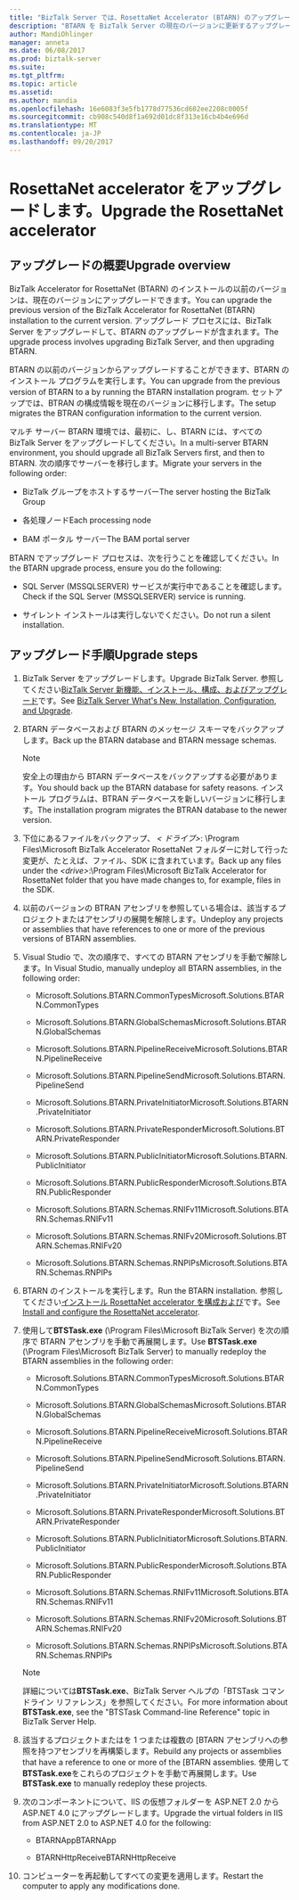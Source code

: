```yaml
---
title: "BizTalk Server では、RosettaNet Accelerator (BTARN) のアップグレード |Microsoft ドキュメント\""
description: "BTARN を BizTalk Server の現在のバージョンに更新するアップグレードの手順に従います"
author: MandiOhlinger
manager: anneta
ms.date: 06/08/2017
ms.prod: biztalk-server
ms.suite: 
ms.tgt_pltfrm: 
ms.topic: article
ms.assetid: 
ms.author: mandia
ms.openlocfilehash: 16e6083f3e5fb1778d77536cd602ee2208c0005f
ms.sourcegitcommit: cb908c540d8f1a692d01dc8f313e16cb4b4e696d
ms.translationtype: MT
ms.contentlocale: ja-JP
ms.lasthandoff: 09/20/2017
---
```

# <a name="upgrade-the-rosettanet-accelerator"></a><span data-ttu-id="a9503-103">RosettaNet accelerator をアップグレードします。</span><span class="sxs-lookup"><span data-stu-id="a9503-103">Upgrade the RosettaNet accelerator</span></span>

## <a name="upgrade-overview"></a><span data-ttu-id="a9503-104">アップグレードの概要</span><span class="sxs-lookup"><span data-stu-id="a9503-104">Upgrade overview</span></span>
<span data-ttu-id="a9503-105">BizTalk Accelerator for RosettaNet (BTARN) のインストールの以前のバージョンは、現在のバージョンにアップグレードできます。</span><span class="sxs-lookup"><span data-stu-id="a9503-105">You can upgrade the previous version of the BizTalk Accelerator for RosettaNet (BTARN) installation to the current version.</span></span> <span data-ttu-id="a9503-106">アップグレード プロセスには、BizTalk Server をアップグレードして、BTARN のアップグレードが含まれます。</span><span class="sxs-lookup"><span data-stu-id="a9503-106">The upgrade process involves upgrading BizTalk Server, and then upgrading BTARN.</span></span>  
  
 <span data-ttu-id="a9503-107">BTARN の以前のバージョンからアップグレードすることができます、BTARN のインストール プログラムを実行します。</span><span class="sxs-lookup"><span data-stu-id="a9503-107">You can upgrade from the previous version of BTARN to a by running the BTARN installation program.</span></span> <span data-ttu-id="a9503-108">セットアップでは、BTRAN の構成情報を現在のバージョンに移行します。</span><span class="sxs-lookup"><span data-stu-id="a9503-108">The setup migrates the BTRAN configuration information to the current version.</span></span>  
  
 <span data-ttu-id="a9503-109">マルチ サーバー BTARN 環境では、最初に、し、BTARN には、すべての BizTalk Server をアップグレードしてください。</span><span class="sxs-lookup"><span data-stu-id="a9503-109">In a multi-server BTARN environment, you should upgrade all BizTalk Servers first, and then to BTARN.</span></span> <span data-ttu-id="a9503-110">次の順序でサーバーを移行します。</span><span class="sxs-lookup"><span data-stu-id="a9503-110">Migrate your servers in the following order:</span></span>  
  
-   <span data-ttu-id="a9503-111">BizTalk グループをホストするサーバー</span><span class="sxs-lookup"><span data-stu-id="a9503-111">The server hosting the BizTalk Group</span></span>  
  
-   <span data-ttu-id="a9503-112">各処理ノード</span><span class="sxs-lookup"><span data-stu-id="a9503-112">Each processing node</span></span>  
  
-   <span data-ttu-id="a9503-113">BAM ポータル サーバー</span><span class="sxs-lookup"><span data-stu-id="a9503-113">The BAM portal server</span></span>  
  
 <span data-ttu-id="a9503-114">BTARN でアップグレード プロセスは、次を行うことを確認してください。</span><span class="sxs-lookup"><span data-stu-id="a9503-114">In the BTARN upgrade process, ensure you do the following:</span></span>  
  
-   <span data-ttu-id="a9503-115">SQL Server (MSSQLSERVER) サービスが実行中であることを確認します。</span><span class="sxs-lookup"><span data-stu-id="a9503-115">Check if the SQL Server (MSSQLSERVER) service is running.</span></span>  
  
-   <span data-ttu-id="a9503-116">サイレント インストールは実行しないでください。</span><span class="sxs-lookup"><span data-stu-id="a9503-116">Do not run a silent installation.</span></span>  
  
## <a name="upgrade-steps"></a><span data-ttu-id="a9503-117">アップグレード手順</span><span class="sxs-lookup"><span data-stu-id="a9503-117">Upgrade steps</span></span>  
  
1.  <span data-ttu-id="a9503-118">BizTalk Server をアップグレードします。</span><span class="sxs-lookup"><span data-stu-id="a9503-118">Upgrade BizTalk Server.</span></span> <span data-ttu-id="a9503-119">参照してください[BizTalk Server 新機能、インストール、構成、およびアップグレード](../../install-and-config-guides/biztalk-server-what-s-new-installation-configuration-and-upgrade.md)です。</span><span class="sxs-lookup"><span data-stu-id="a9503-119">See [BizTalk Server What's New, Installation, Configuration, and Upgrade](../../install-and-config-guides/biztalk-server-what-s-new-installation-configuration-and-upgrade.md).</span></span>
  
2.  <span data-ttu-id="a9503-120">BTARN データベースおよび BTARN のメッセージ スキーマをバックアップします。</span><span class="sxs-lookup"><span data-stu-id="a9503-120">Back up the BTARN database and BTARN message schemas.</span></span>  
  
    > [!NOTE]
    >  <span data-ttu-id="a9503-121">安全上の理由から BTARN データベースをバックアップする必要があります。</span><span class="sxs-lookup"><span data-stu-id="a9503-121">You should back up the BTARN database for safety reasons.</span></span> <span data-ttu-id="a9503-122">インストール プログラムは、BTRAN データベースを新しいバージョンに移行します。</span><span class="sxs-lookup"><span data-stu-id="a9503-122">The installation program migrates the BTRAN database to the newer version.</span></span>  
  
3.  <span data-ttu-id="a9503-123">下位にあるファイルをバックアップ、 *< ドライブ\>*: \Program Files\\Microsoft BizTalk Accelerator RosettaNet フォルダーに対して行った変更が、たとえば、ファイル、SDK に含まれています。</span><span class="sxs-lookup"><span data-stu-id="a9503-123">Back up any files under the *<drive\>*:\Program Files\\Microsoft BizTalk Accelerator for RosettaNet folder that you have made changes to, for example, files in the SDK.</span></span>  
  
4.  <span data-ttu-id="a9503-124">以前のバージョンの BTRAN アセンブリを参照している場合は、該当するプロジェクトまたはアセンブリの展開を解除します。</span><span class="sxs-lookup"><span data-stu-id="a9503-124">Undeploy any projects or assemblies that have references to one or more of the previous versions of BTARN assemblies.</span></span>  
  
5.  <span data-ttu-id="a9503-125">Visual Studio で、次の順序で、すべての BTARN アセンブリを手動で解除します。</span><span class="sxs-lookup"><span data-stu-id="a9503-125">In Visual Studio, manually undeploy all BTARN assemblies, in the following order:</span></span>  
  
    -   <span data-ttu-id="a9503-126">Microsoft.Solutions.BTARN.CommonTypes</span><span class="sxs-lookup"><span data-stu-id="a9503-126">Microsoft.Solutions.BTARN.CommonTypes</span></span>  
  
    -   <span data-ttu-id="a9503-127">Microsoft.Solutions.BTARN.GlobalSchemas</span><span class="sxs-lookup"><span data-stu-id="a9503-127">Microsoft.Solutions.BTARN.GlobalSchemas</span></span>  
  
    -   <span data-ttu-id="a9503-128">Microsoft.Solutions.BTARN.PipelineReceive</span><span class="sxs-lookup"><span data-stu-id="a9503-128">Microsoft.Solutions.BTARN.PipelineReceive</span></span>  
  
    -   <span data-ttu-id="a9503-129">Microsoft.Solutions.BTARN.PipelineSend</span><span class="sxs-lookup"><span data-stu-id="a9503-129">Microsoft.Solutions.BTARN.PipelineSend</span></span>  
  
    -   <span data-ttu-id="a9503-130">Microsoft.Solutions.BTARN.PrivateInitiator</span><span class="sxs-lookup"><span data-stu-id="a9503-130">Microsoft.Solutions.BTARN.PrivateInitiator</span></span>  
  
    -   <span data-ttu-id="a9503-131">Microsoft.Solutions.BTARN.PrivateResponder</span><span class="sxs-lookup"><span data-stu-id="a9503-131">Microsoft.Solutions.BTARN.PrivateResponder</span></span>  
  
    -   <span data-ttu-id="a9503-132">Microsoft.Solutions.BTARN.PublicInitiator</span><span class="sxs-lookup"><span data-stu-id="a9503-132">Microsoft.Solutions.BTARN.PublicInitiator</span></span>  
  
    -   <span data-ttu-id="a9503-133">Microsoft.Solutions.BTARN.PublicResponder</span><span class="sxs-lookup"><span data-stu-id="a9503-133">Microsoft.Solutions.BTARN.PublicResponder</span></span>  
  
    -   <span data-ttu-id="a9503-134">Microsoft.Solutions.BTARN.Schemas.RNIFv11</span><span class="sxs-lookup"><span data-stu-id="a9503-134">Microsoft.Solutions.BTARN.Schemas.RNIFv11</span></span>  
  
    -   <span data-ttu-id="a9503-135">Microsoft.Solutions.BTARN.Schemas.RNIFv20</span><span class="sxs-lookup"><span data-stu-id="a9503-135">Microsoft.Solutions.BTARN.Schemas.RNIFv20</span></span>  
  
    -   <span data-ttu-id="a9503-136">Microsoft.Solutions.BTARN.Schemas.RNPIPs</span><span class="sxs-lookup"><span data-stu-id="a9503-136">Microsoft.Solutions.BTARN.Schemas.RNPIPs</span></span>  
  
6.  <span data-ttu-id="a9503-137">BTARN のインストールを実行します。</span><span class="sxs-lookup"><span data-stu-id="a9503-137">Run the BTARN installation.</span></span> <span data-ttu-id="a9503-138">参照してください[インストール RosettaNet accelerator を構成および](install-configure-biztalk-accelerator-for-rosettanet.md)です。</span><span class="sxs-lookup"><span data-stu-id="a9503-138">See [Install and configure the RosettaNet accelerator](install-configure-biztalk-accelerator-for-rosettanet.md).</span></span>
  
7.  <span data-ttu-id="a9503-139">使用して**BTSTask.exe** (\Program Files\Microsoft BizTalk Server) を次の順序で BTARN アセンブリを手動で再展開します。</span><span class="sxs-lookup"><span data-stu-id="a9503-139">Use **BTSTask.exe** (\Program Files\Microsoft BizTalk Server) to manually redeploy the BTARN assemblies in the following order:</span></span>  
  
    -   <span data-ttu-id="a9503-140">Microsoft.Solutions.BTARN.CommonTypes</span><span class="sxs-lookup"><span data-stu-id="a9503-140">Microsoft.Solutions.BTARN.CommonTypes</span></span>  
  
    -   <span data-ttu-id="a9503-141">Microsoft.Solutions.BTARN.GlobalSchemas</span><span class="sxs-lookup"><span data-stu-id="a9503-141">Microsoft.Solutions.BTARN.GlobalSchemas</span></span>  
  
    -   <span data-ttu-id="a9503-142">Microsoft.Solutions.BTARN.PipelineReceive</span><span class="sxs-lookup"><span data-stu-id="a9503-142">Microsoft.Solutions.BTARN.PipelineReceive</span></span>  
  
    -   <span data-ttu-id="a9503-143">Microsoft.Solutions.BTARN.PipelineSend</span><span class="sxs-lookup"><span data-stu-id="a9503-143">Microsoft.Solutions.BTARN.PipelineSend</span></span>  
  
    -   <span data-ttu-id="a9503-144">Microsoft.Solutions.BTARN.PrivateInitiator</span><span class="sxs-lookup"><span data-stu-id="a9503-144">Microsoft.Solutions.BTARN.PrivateInitiator</span></span>  
  
    -   <span data-ttu-id="a9503-145">Microsoft.Solutions.BTARN.PrivateResponder</span><span class="sxs-lookup"><span data-stu-id="a9503-145">Microsoft.Solutions.BTARN.PrivateResponder</span></span>  
  
    -   <span data-ttu-id="a9503-146">Microsoft.Solutions.BTARN.PublicInitiator</span><span class="sxs-lookup"><span data-stu-id="a9503-146">Microsoft.Solutions.BTARN.PublicInitiator</span></span>  
  
    -   <span data-ttu-id="a9503-147">Microsoft.Solutions.BTARN.PublicResponder</span><span class="sxs-lookup"><span data-stu-id="a9503-147">Microsoft.Solutions.BTARN.PublicResponder</span></span>  
  
    -   <span data-ttu-id="a9503-148">Microsoft.Solutions.BTARN.Schemas.RNIFv11</span><span class="sxs-lookup"><span data-stu-id="a9503-148">Microsoft.Solutions.BTARN.Schemas.RNIFv11</span></span>  
  
    -   <span data-ttu-id="a9503-149">Microsoft.Solutions.BTARN.Schemas.RNIFv20</span><span class="sxs-lookup"><span data-stu-id="a9503-149">Microsoft.Solutions.BTARN.Schemas.RNIFv20</span></span>  
  
    -   <span data-ttu-id="a9503-150">Microsoft.Solutions.BTARN.Schemas.RNPIPs</span><span class="sxs-lookup"><span data-stu-id="a9503-150">Microsoft.Solutions.BTARN.Schemas.RNPIPs</span></span>  
  
    > [!NOTE]
    >  <span data-ttu-id="a9503-151">詳細については**BTSTask.exe**、BizTalk Server ヘルプの「BTSTask コマンドライン リファレンス」を参照してください。</span><span class="sxs-lookup"><span data-stu-id="a9503-151">For more information about **BTSTask.exe**, see the "BTSTask Command-line Reference" topic in BizTalk Server Help.</span></span>  
  
8.  <span data-ttu-id="a9503-152">該当するプロジェクトまたはを 1 つまたは複数の [BTARN アセンブリへの参照を持つアセンブリを再構築します。</span><span class="sxs-lookup"><span data-stu-id="a9503-152">Rebuild any projects or assemblies that have a reference to one or more of the [BTARN assemblies.</span></span> <span data-ttu-id="a9503-153">使用して**BTSTask.exe**をこれらのプロジェクトを手動で再展開します。</span><span class="sxs-lookup"><span data-stu-id="a9503-153">Use **BTSTask.exe** to manually redeploy these projects.</span></span>  
  
9. <span data-ttu-id="a9503-154">次のコンポーネントについて、IIS の仮想フォルダーを ASP.NET 2.0 から ASP.NET 4.0 にアップグレードします。</span><span class="sxs-lookup"><span data-stu-id="a9503-154">Upgrade the virtual folders in IIS from ASP.NET 2.0 to ASP.NET 4.0 for the following:</span></span>  
  
    -   <span data-ttu-id="a9503-155">BTARNApp</span><span class="sxs-lookup"><span data-stu-id="a9503-155">BTARNApp</span></span>  
  
    -   <span data-ttu-id="a9503-156">BTARNHttpReceive</span><span class="sxs-lookup"><span data-stu-id="a9503-156">BTARNHttpReceive</span></span>  
  
10. <span data-ttu-id="a9503-157">コンピューターを再起動してすべての変更を適用します。</span><span class="sxs-lookup"><span data-stu-id="a9503-157">Restart the computer to apply any modifications done.</span></span>  
  
